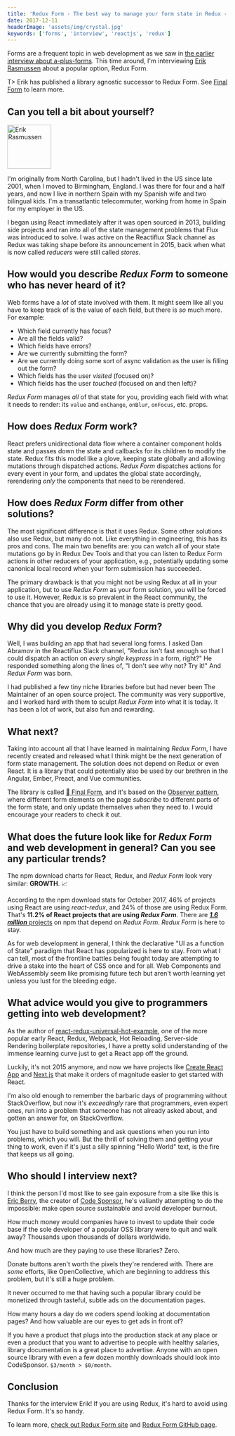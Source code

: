 ```yaml
---
title: 'Redux Form - The best way to manage your form state in Redux - Interview with Erik Rasmussen'
date: 2017-12-11
headerImage: 'assets/img/crystal.jpg'
keywords: ['forms', 'interview', 'reactjs', 'redux']
---
```


Forms are a frequent topic in web development as we saw in [the earlier interview about a-plus-forms](/blog/a-plus-interview). This time around, I'm interviewing [Erik Rasmussen](https://twitter.com/erikras) about a popular option, Redux Form.

T> Erik has published a library agnostic successor to Redux Form. See [Final Form](https://github.com/final-form/final-form) to learn more.

## Can you tell a bit about yourself?

<p>
<span class="author">
  <img src="https://www.gravatar.com/avatar/7e86f7e41168df55b65e30cdda423e10?s=200" alt="Erik Rasmussen" class="author" width="100" height="100" />
</span>

I'm originally from North Carolina, but I hadn't lived in the US since late 2001, when I moved to Birmingham, England. I was there for four and a half years, and now I live in northern Spain with my Spanish wife and two bilingual kids. I'm a transatlantic telecommuter, working from home in Spain for my employer in the US.
</p>

I began using React immediately after it was open sourced in 2013, building side projects and ran into all of the state management problems that Flux was introduced to solve. I was active on the Reactiflux Slack channel as Redux was taking shape before its announcement in 2015, back when what is now called _reducers_ were still called _stores_.

## How would you describe *Redux Form* to someone who has never heard of it?

Web forms have a _lot_ of state involved with them. It might seem like all you have to keep track of is the value of each field, but there is _so_ much more. For example:

- Which field currently has focus?
- Are all the fields valid?
- Which fields have errors?
- Are we currently submitting the form?
- Are we currently doing some sort of async validation as the user is filling out the form?
- Which fields has the user _visited_ (focused on)?
- Which fields has the user _touched_ (focused on and then left)?

*Redux Form* manages _all_ of that state for you, providing each field with what it needs to render: its `value` and `onChange`, `onBlur`, `onFocus`, etc. props.

## How does *Redux Form* work?

React prefers unidirectional data flow where a container component holds state and passes down the state and callbacks for its children to modify the state. Redux fits this model like a glove, keeping state globally and allowing mutations through dispatched actions. *Redux Form* dispatches actions for every event in your form, and updates the global state accordingly, rerendering _only_ the components that need to be rerendered.

## How does *Redux Form* differ from other solutions?

The most significant difference is that it uses Redux. Some other solutions also use Redux, but many do not. Like everything in engineering, this has its pros and cons. The main two benefits are: you can watch all of your state mutations go by in Redux Dev Tools and that you can listen to Redux Form actions in other reducers of your application, e.g., potentially updating some canonical local record when your form submission has succeeded.

The primary drawback is that you might not be using Redux at all in your application, but to use *Redux Form* as your form solution, you will be forced to use it. However, Redux is so prevalent in the React community, the chance that you are already using it to manage state is pretty good.

## Why did you develop *Redux Form*?

Well, I was building an app that had several long forms. I asked Dan Abramov in the Reactiflux Slack channel, "Redux isn't fast enough so that I could dispatch an action on _every single keypress_ in a form, right?" He responded something along the lines of, "I don't see why not? Try it!" And *Redux Form* was born.

I had published a few tiny niche libraries before but had never been The Maintainer of an open source project. The community was very supportive, and I worked hard with them to sculpt *Redux Form* into what it is today. It has been a lot of work, but also fun and rewarding.

## What next?

Taking into account all that I have learned in maintaining *Redux Form*, I have recently created and released what I think might be the next generation of form state management. The solution does not depend on Redux or even React. It is a library that could potentially also be used by our brethren in the Angular, Ember, Preact, and Vue communities.

The library is called [🏁 Final Form](https://github.com/erikras/final-form#-final-form), and it's based on the [Observer pattern](https://en.wikipedia.org/wiki/Observer_pattern), where different form elements on the page _subscribe_ to different parts of the form state, and only update themselves when they need to. I would encourage your readers to check it out.

## What does the future look like for *Redux Form* and web development in general? Can you see any particular trends?

The npm download charts for React, Redux, and *Redux Form* look very similar: **GROWTH**. 📈

According to the npm download stats for October 2017, 46% of projects using React are using *react-redux*, and 24% of those are using Redux Form. That's **11.2% of React projects that are using *Redux Form***. There are [**_1.6 million_** projects](https://www.npmjs.com/browse/depended/redux-form) on npm that depend on *Redux Form*. *Redux Form* is here to stay.

As for web development in general, I think the declarative "UI as a function of State" paradigm that React has popularized is here to stay. From what I can tell, most of the frontline battles being fought today are attempting to drive a stake into the heart of CSS once and for all. Web Components and WebAssembly seem like promising future tech but aren't worth learning yet unless you lust for the bleeding edge.

## What advice would you give to programmers getting into web development?

As the author of [react-redux-universal-hot-example](https://github.com/erikras/react-redux-universal-hot-example), one of the more popular early React, Redux, Webpack, Hot Reloading, Server-side Rendering boilerplate repositories, I have a pretty solid understanding of the immense learning curve just to get a React app off the ground.

Luckily, it's not 2015 anymore, and now we have projects like [Create React App](https://github.com/facebookincubator/create-react-app) and [Next.js](https://github.com/zeit/next.js) that make it orders of magnitude easier to get started with React.

I'm also old enough to remember the barbaric days of programming without StackOverflow, but now it's _exceedingly_ rare that programmers, even expert ones, run into a problem that someone has not already asked about, and gotten an answer for, on StackOverflow.

You just have to build something and ask questions when you run into problems, which you will. But the thrill of solving them and getting your thing to work, even if it's just a silly spinning "Hello World" text, is the fire that keeps us all going.

## Who should I interview next?

I think the person I'd most like to see gain exposure from a site like this is [Eric Berry](https://twitter.com/coderberry), the creator of [Code Sponsor](https://codesponsor.io), he's valiantly attempting to do the impossible: make open source sustainable and avoid developer burnout.

How much money would companies have to invest to update their code base if the sole developer of a popular OSS library were to quit and walk away? Thousands upon thousands of dollars worldwide.

And how much are they paying to use these libraries? Zero.

Donate buttons aren't worth the pixels they're rendered with. There are _some_ efforts, like OpenCollective, which are beginning to address this problem, but it's still a huge problem.

It never occurred to me that having such a popular library could be monetized through tasteful, subtle ads on the documentation pages.

How many hours a day do we coders spend looking at documentation pages? And how valuable are our eyes to get ads in front of?

If you have a product that plugs into the production stack at any place or even a product that you want to advertise to people with healthy salaries, library documentation is a great place to advertise. Anyone with an open source library with even a few dozen monthly downloads should look into CodeSponsor. `$3/month > $0/month`.

## Conclusion

Thanks for the interview Erik! If you are using Redux, it's hard to avoid using Redux Form. It's so handy.

To learn more, [check out Redux Form site](https://redux-form.com/) and [Redux Form GitHub page](https://github.com/erikras/redux-form).
